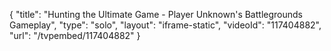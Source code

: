 {
    "title": "Hunting the Ultimate Game - Player Unknown's Battlegrounds Gameplay",
    "type": "solo",
    "layout": "iframe-static",
    "videoId": "117404882",
    "url": "\/tvpembed\/117404882"
}